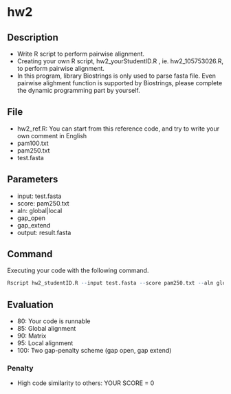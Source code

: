 # hw2

## Description

* Write R script to perform pairwise alignment.
* Creating your own R script, hw2_yourStudentID.R , ie. hw2_105753026.R, to perform pairwise alignment.
* In this program, library Biostrings is only used to parse fasta file. Even pairwise alighment function is supported by Biostrings, please complete the dynamic programming part by yourself.

## File

* hw2_ref.R: You can start from this reference code, and try to write your own comment in English
* pam100.txt
* pam250.txt
* test.fasta

## Parameters

* input: test.fasta
* score: pam250.txt
* aln: global|local
* gap_open
* gap_extend
* output: result.fasta

## Command

Executing your code with the following command.

```R
Rscript hw2_studentID.R --input test.fasta --score pam250.txt --aln global --gap_open -10 --gap_extend -2 --output result.fasta
```

## Evaluation

* 80: Your code is runnable
* 85: Global alignment
* 90: Matrix
* 95: Local alignment
* 100: Two gap-penalty scheme (gap open, gap extend)

### Penalty

* High code similarity to others: YOUR SCORE = 0

